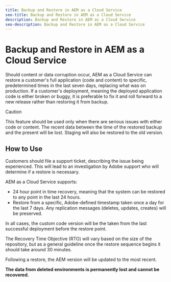 ```yaml
---
title: Backup and Restore in AEM as a Cloud Service
seo-title: Backup and Restore in AEM as a Cloud Service
description: Backup and Restore in AEM as a Cloud Service 
seo-description: Backup and Restore in AEM as a Cloud Service 
---
```


# Backup and Restore in AEM as a Cloud Service

Should content or data corruption occur, AEM as a Cloud Service can restore a customer's full application (code and content) to specific, predetermined times in the last seven days, replacing what was on production.
If a customer's deployment, meaning the deployed application code is either broken or buggy, it is preferable to fix it and roll forward to a new release rather than restoring it from backup.

>[!CAUTION]
>
>This feature should be used only when there are serious issues with either code or content. The recent data between the time of the restored backup and the present will be lost. Staging will also be restored to the old version.

## How to Use

Customers should file a support ticket, describing the issue being experienced. This will lead to an investigation by Adobe support who will determine if a restore is necessary.

AEM as a Cloud Service supports:

* 24 hour point in time recovery, meaning that the system can be restored to any point in the last 24 hours.
* Restore from a specific, Adobe-defined timestamp taken once a day for the last 7 days.  Any replication messages (deletes, updates, creates) will be preserved.

In all cases, the custom code version will be the taken from the last successful deployment before the restore point.

The Recovery Time Objective (RTO) will vary based on the size of the repository, but as a general guideline once the restore sequence begins it should take around 30 minutes.

Following a restore, the AEM version will be updated to the most recent.

**The data from deleted environments is permanently lost and cannot be recovered.**
